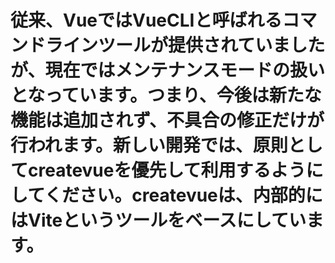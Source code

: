 # 従来、VueではVueCLIと呼ばれるコマンドラインツールが提供されていましたが、現在ではメンテナンスモードの扱いとなっています。つまり、今後は新たな機能は追加されず、不具合の修正だけが行われます。新しい開発では、原則としてcreatevueを優先して利用するようにしてください。createvueは、内部的にはViteというツールをベースにしています。

